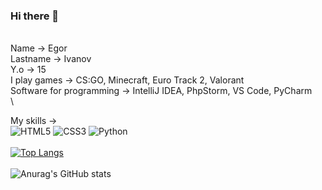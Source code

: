 ### Hi there 👋
<br>
Name -> Egor<br>
Lastname -> Ivanov<br>
Y.o -> 15<br>
I play games -> CS:GO, Minecraft, Euro Track 2, Valorant<br>
Software for programming -> IntelliJ IDEA, PhpStorm, VS Code, PyCharm<br>\
<br>



My skills -> 
<br><img alt="HTML5" src="https://img.shields.io/badge/html5-%23E34F26.svg?style=for-the-badge&logo=html5&logoColor=white"/>
<img alt="CSS3" src="https://img.shields.io/badge/css3-%231572B6.svg?style=for-the-badge&logo=css3&logoColor=white"/>
<img alt="Python" src="https://img.shields.io/badge/python-%2314354C.svg?style=for-the-badge&logo=python&logoColor=white"/>
<br><br>
[![Top Langs](https://github-readme-stats.vercel.app/api/top-langs/?username=anuraghazra&layout=compact)](https://github.com/anuraghazra/github-readme-stats) 
<br><br>
![Anurag's GitHub stats](https://github-readme-stats.vercel.app/api?username=Cold&theme=midnight-purple&show_icons=true)



